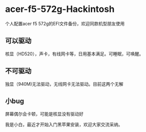 # acer-f5-572g-Hackintosh
个人配置acer f5 572g的EFI文件备份，欢迎同款机型朋友使用

## 可以驱动
核显（HD520），声卡，有线网卡等，日用基本满足。可睡眠，可唤醒。
## 不可驱动
独显（940M)无法驱动，无线网卡无法驱动。目前这两个无解
## 小bug
屏幕偶尔会卡顿，可能是核显没有驱动好

我是小白，最近才开始入门黑苹果安装，欢迎大家交流采纳。
